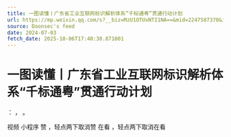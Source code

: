 ```yaml
---
title: 一图读懂丨广东省工业互联网标识解析体系“千标通粤”贯通行动计划
url: https://mp.weixin.qq.com/s?__biz=MzU1OTUxNTI1NA==&mid=2247587370&idx=2&sn=b813f58c27de989db2bfc5ac44f576bc
source: Doonsec's feed
date: 2024-07-03
fetch_date: 2025-10-06T17:40:30.871001
---
```


# 一图读懂丨广东省工业互联网标识解析体系“千标通粤”贯通行动计划

：
，
。

视频
小程序
赞
，轻点两下取消赞
在看
，轻点两下取消在看